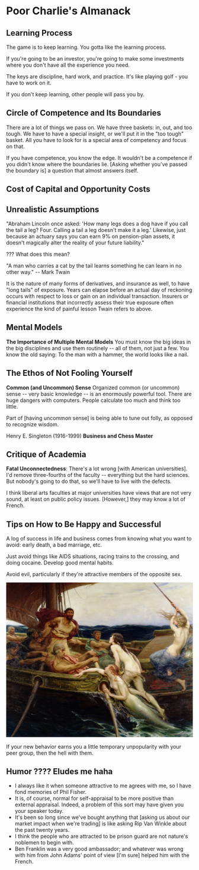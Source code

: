 # Poor Charlie's Almanack 

## Learning Process 
The game is to keep learning. You gotta like the learning process. 

If you're going to be an investor, you're going to make some investments 
where you don't have all the experience you need. 

The keys are discipline, hard work, and practice. It's like playing golf - 
you have to work on it. 

If you don't keep learning, other people will pass you by. 

## Circle of Competence and Its Boundaries 
There are a lot of things we pass on. We have three baskets: in, out, and 
too tough. We have to have a special insight, or we'll put it in the "too
tough" basket. All you have to look for is a special area of competency and 
focus on that. 

If you have competence, you know the edge. It wouldn't be a competence if you 
didn't know where the boundaries lie. [Asking whether you've passed the boundary
is] a question that almost answers itself. 

## Cost of Capital and Opportunity Costs

## Unrealistic Assumptions 
"Abraham Lincoln once asked: 'How many legs does a dog have if you call the tail 
a leg? Four. Calling a tail a leg doesn't make it a leg.' Likewise, just because
an actuary says you can earn 9% on pension-plan assets, it doesn't magically 
alter the reality of your future liability."

??? What does this mean? 

"A man who carries a cat by the tail learns something he can learn in no other way."
-- Mark Twain

It is the nature of many forms of derivatives, and insurance as well, to have "long
tails" of exposure. Years can elapse before an actual day of reckoning occurs with 
respect to loss or gain on an individual transaction. Insurers or financial 
institutions that incorrectly assess their true exposure often experience the kind of
painful lesson Twain refers to above. 

## Mental Models
**The Importance of Multiple Mental Models**
You must know the big ideas in the big disciplines and use them routinely -- all of them,
not just a few. You know the old saying: To the man with a hammer, the world looks like
a nail. 

## The Ethos of Not Fooling Yourself
**Common (and Uncommon) Sense**
Organized common (or uncommon) sense -- very basic knowledge -- is an enormously powerful
tool. There are huge dangers with computers. People calculate too much and think too little. 

Part of [having uncommon sense] is being able to tune out folly, as opposed to recognize 
wisdom. 

Henry E. Singleton (1916-1999) **Business and Chess Master**

## Critique of Academia 
**Fatal Unconnectedness**: There's a lot wrong [with American universities]. I'd remove 
three-fourths of the faculty -- everything but the hard sciences. But nobody's going
to do that, so we'll have to live with the defects. 

I think liberal arts faculties at major universities have views that are not very sound,
at least on public policy issues. [However,] they may know a lot of French. 

## Tips on How to Be Happy and Successful
A log of success in life and business comes from knowing what you want to avoid: early
death, a bad marriage, etc. 

Just avoid things like AIDS situations, racing trains to the crossing, and doing cocaine. 
Develop good mental habits.

Avoid evil, particularly if they're attractive members of the opposite sex.

![Ulysses and the Sirens](https://github.com/joyhuan/Books/blob/master/202004/Draper_Herbert_James_Ulysses_and_the_Sirens.jpg)

If your new behavior earns you a little temporary unpopularity with your peer group, then
the hell with them. 

## Humor ???? Eludes me haha 
- I always like it when someone attractive to me agrees with me, so I have fond memories of 
Phil Fisher. 
- It is, of course, normal for self-appraisal to be more positive than external appraisal. 
Indeed, a problem of this sort may have given you your speaker today. 
- It's been so long since we've bought anything that [asking us about our market impact when 
we're trading] is like asking Rip Van Winkle about the past twenty years. 
- I think the people who are attracted to be prison guard are not nature's noblemen to begin
with. 
- Ben Franklin was a very good ambassador; and whatever was wrong with him from John Adams' 
point of view [I'm sure] helped him with the French. 

